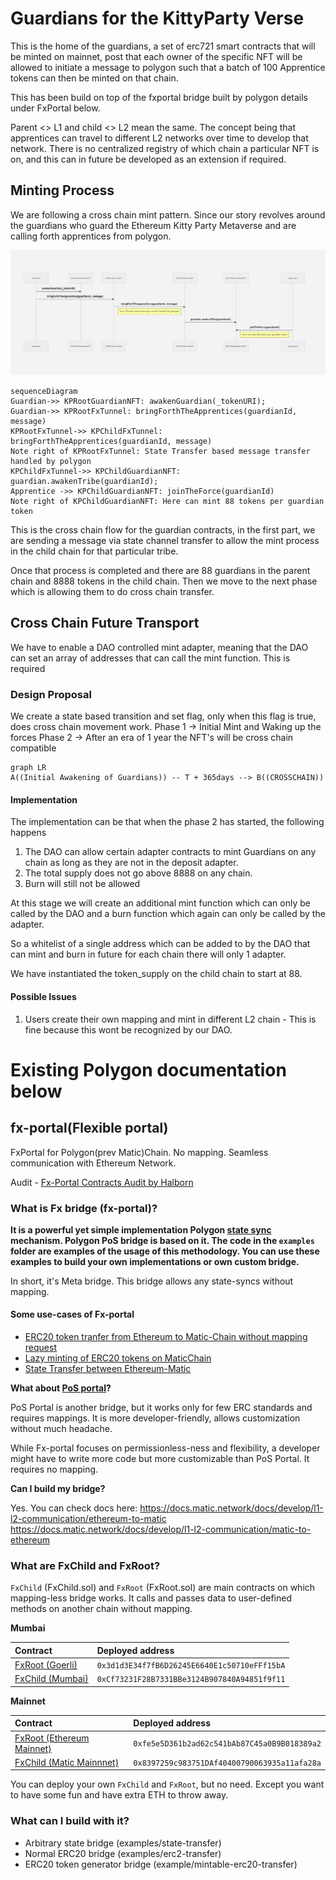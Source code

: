 # Guardians for the KittyParty Verse

This is the home of the guardians, a set of erc721 smart contracts that will be minted on mainnet, post that each owner of the specific NFT will be allowed to initiate a message to polygon such that a batch of 100 Apprentice tokens can then be minted on that chain.

This has been build on top of the fxportal bridge built by polygon details under FxPortal below.

Parent <> L1 and child <> L2 mean the same. The concept being that apprentices can travel to different L2 networks over time to develop that network. There is no centralized registry of which chain a particular NFT is on, and this can in future be developed as an extension if required.

## Minting Process

We are following a cross chain mint pattern. Since our story revolves around the guardians who guard the Ethereum Kitty Party Metaverse and are calling forth apprentices from polygon.

![Image of Mint Process](./assets/guardianNFT.png)

```mermaid
sequenceDiagram
Guardian->> KPRootGuardianNFT: awakenGuardian(_tokenURI);
Guardian->> KPRootFxTunnel: bringForthTheApprentices(guardianId, message)
KPRootFxTunnel->> KPChildFxTunnel: bringForthTheApprentices(guardianId, message)
Note right of KPRootFxTunnel: State Transfer based message transfer handled by polygon
KPChildFxTunnel->> KPChildGuardianNFT: guardian.awakenTribe(guardianId);
Apprentice ->> KPChildGuardianNFT: joinTheForce(guardianId)
Note right of KPChildGuardianNFT: Here can mint 88 tokens per guardian token
```

This is the cross chain flow for the guardian contracts, in the first part, we are sending a message via state channel transfer to allow the mint process in the child chain for that particular tribe. 

Once that process is completed and there are 88 guardians in the parent chain and 8888 tokens in the child chain. Then we move to the next phase which is allowing them to do cross chain transfer. 


## Cross Chain Future Transport 

We have to enable a DAO controlled mint adapter, meaning that the DAO can set an array of addresses that can call the mint function. This is required 


### Design Proposal 
We create a state based transition and set flag, only when this flag is true, does cross chain movement work. 
Phase 1 -> Initial Mint and Waking up the forces
Phase 2 -> After an era of 1 year the NFT's will be cross chain compatible
```mermaid
graph LR
A((Initial Awakening of Guardians)) -- T + 365days --> B((CROSSCHAIN))
```

#### Implementation
The implementation can be that when the phase 2 has started, the following happens
1. The DAO can allow certain adapter contracts to mint Guardians on any chain as long as they are not in the deposit adapter.
2. The total supply does not go above 8888 on any chain.
3. Burn will still not be allowed

At this stage we will create an additional mint function which can only be called by the DAO and a burn function which again can only be called by the adapter.

So a whitelist of a single address which can be added to by the DAO that can mint and burn in future for each chain there will only 1 adapter.

We have instantiated the token_supply on the child chain to start at 88.

#### Possible Issues
1. Users create their own mapping and mint in different L2 chain - This is fine because this wont be recognized by our DAO.



# Existing Polygon documentation below

## fx-portal(Flexible portal)

FxPortal for Polygon(prev Matic)Chain. No mapping. Seamless communication with Ethereum Network.

Audit - [Fx-Portal Contracts Audit by Halborn](https://github.com/fx-portal/contracts/blob/main/Polygon_FX_Portal_Smart_Contract_Security_Audit_Halborn_v1_0%20(1).pdf)

### What is Fx bridge (fx-portal)?

**It is a powerful yet simple implementation Polygon [state sync](https://docs.matic.network/docs/contribute/state-sync) mechanism. Polygon PoS bridge is based on it. The code in the `examples` folder are examples of the usage of this methodology. You can use these examples to build your own implementations or own custom bridge.**

In short, it's Meta bridge. This bridge allows any state-syncs without mapping.

#### Some use-cases of Fx-portal

* [ERC20 token tranfer from Ethereum to Matic-Chain without mapping request](https://github.com/jdkanani/fx-portal/tree/main/contracts/examples/erc20-transfer)
* [Lazy minting of ERC20 tokens on MaticChain](https://github.com/jdkanani/fx-portal/tree/main/contracts/examples/mintable-erc20-transfer)
* [State Transfer between Ethereum-Matic](https://github.com/jdkanani/fx-portal/tree/main/contracts/examples/state-transfer)

**What about [PoS portal](https://docs.matic.network/docs/develop/ethereum-matic/pos/getting-started)?**

PoS Portal is another bridge, but it works only for few ERC standards and requires mappings. It is more developer-friendly, allows customization without much headache. 

While Fx-portal focuses on permissionless-ness and flexibility, a developer might have to write more code but more customizable than PoS Portal. It requires no mapping.

**Can I build my bridge?**

Yes. You can check docs here: https://docs.matic.network/docs/develop/l1-l2-communication/ethereum-to-matic
https://docs.matic.network/docs/develop/l1-l2-communication/matic-to-ethereum 

### What are FxChild and FxRoot?

`FxChild` (FxChild.sol)  and `FxRoot` (FxRoot.sol) are main contracts on which mapping-less bridge works. It calls and passes data to user-defined methods on another chain without mapping.

**Mumbai**

| Contract | Deployed address  |
| :----- | :- |
| [FxRoot (Goerli)](https://goerli.etherscan.io/address/0x3d1d3E34f7fB6D26245E6640E1c50710eFFf15bA#code) | `0x3d1d3E34f7fB6D26245E6640E1c50710eFFf15bA` |
| [FxChild (Mumbai)](https://explorer-mumbai.maticvigil.com/address/0xCf73231F28B7331BBe3124B907840A94851f9f11/contracts) | `0xCf73231F28B7331BBe3124B907840A94851f9f11`|

**Mainnet**


| Contract | Deployed address  |
| :----- | :- |
| [FxRoot (Ethereum Mainnet)](https://etherscan.io/address/0xfe5e5d361b2ad62c541bab87c45a0b9b018389a2#code) | `0xfe5e5D361b2ad62c541bAb87C45a0B9B018389a2` |
| [FxChild (Matic Mainnnet)](https://explorer-mainnet.maticvigil.com/address/0x8397259c983751DAf40400790063935a11afa28a/contracts) | `0x8397259c983751DAf40400790063935a11afa28a`|


You can deploy your own `FxChild` and `FxRoot`, but no need. Except you want to have some fun and have extra ETH to throw away.

### What can I build with it?

* Arbitrary state bridge (examples/state-transfer)
* Normal ERC20 bridge (examples/erc2-transfer)
* ERC20 token generator bridge (example/mintable-erc20-transfer)

